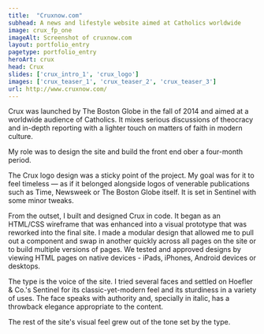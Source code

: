 ```yaml
---
title:  "Cruxnow.com"
subhead: A news and lifestyle website aimed at Catholics worldwide
image: crux_fp_one
imageAlt: Screenshot of cruxnow.com
layout: portfolio_entry
pagetype: portfolio_entry
heroArt: crux
head: Crux
slides: ['crux_intro_1', 'crux_logo']
images: ['crux_teaser_1', 'crux_teaser_2', 'crux_teaser_3']
url: http://www.cruxnow.com/
---
```

Crux was launched by The Boston Globe in the fall of 2014 and aimed at a worldwide audience of Catholics. It mixes serious discussions of theocracy and in-depth reporting with a lighter touch on matters of faith in modern culture.

My role was to design the site and build the front end ober a four-month period.

The Crux logo design was a sticky point of the project. My goal was for it to feel timeless — as if it belonged alongside logos of venerable publications such as Time, Newsweek or The Boston Globe itself. It is set in Sentinel with some minor tweaks.

From the outset, I built and designed Crux in code. It began as an HTML/CSS wireframe that was enhanced into a visual prototype that was reworked into the final site. I made a modular design that allowed me to pull out a component and swap in another quickly across all pages on the site or to build multiple versions of pages. We tested and approved designs by viewing HTML pages on native devices - iPads, iPhones, Android devices or desktops.

The type is the voice of the site. I tried several faces and settled on Hoefler & Co.'s Sentinel for its classic-yet-modern feel and its sturdiness in a variety of uses. The face speaks with authority and, specially in italic, has a throwback elegance appropriate to the content.

The rest of the site's visual feel grew out of the tone set by the type.
